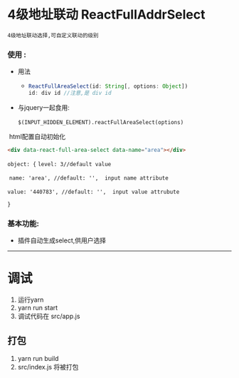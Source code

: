 

# 4级地址联动 ReactFullAddrSelect

	4级地址联动选择,可自定义联动的级别

### 使用 :

- 用法

  - ```javascript
    ReactFullAreaSelect(id: String[, options: Object])
    id: div id //注意,是 div id
    ```

- 与jquery一起食用:

  ​	`$(INPUT_HIDDEN_ELEMENT).reactFullAreaSelect(options)`



​	html配置自动初始化

  ```html
  <div data-react-full-area-select data-name="area"></div>
  ```



`object: {`
`level: 3//default value`

​	`name: 'area', //default: '',  input name attribute`

​	`value: '440783', //default: '',  input value attrubute`

`}`



### 基本功能:

- 插件自动生成select,供用户选择




------------

# 调试

1.  运行yarn
2.  yarn run start
3.  调试代码在 src/app.js

## 打包

1. yarn run build
2. src/index.js 将被打包


